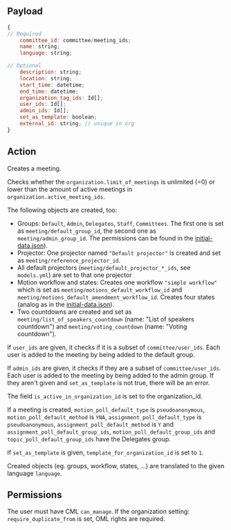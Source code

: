 ## Payload
```js
{
// Required
    committee_id: committee/meeting_ids;
    name: string;
    language: string;

// Optional
    description: string;
    location: string;
    start_time: datetime;
    end_time: datetime;
    organization_tag_ids: Id[];
    user_ids: Id[];
    admin_ids: Id[];
    set_as_template: boolean;
    external_id: string; // unique in org
}
```

## Action
Creates a meeting.

Checks whether the `organization.limit_of_meetings` is unlimited (=0) or lower than the amount of active meetings in `organization.active_meeting_ids`.
 
The following objects are created, too:
- Groups: `Default`, `Admin`, `Delegates`, `Staff`, `Committees`. The first one is set as `meeting/default_group_id`, the second one as `meeting/admin_group_id`. The permissions can be found in the [initial-data.json](https://github.com/OpenSlides/openslides-backend/tree/main/data/initial-data.json)).
- Projector: One projector named `"Default projector"` is created and set as `meeting/reference_projector_id`.
- All default projectors (`meeting/default_projector_*_ids`, see `models.yml`) are set to that one projector
- Motion workflow and states: Creates one workflow `"simple workflow"` which is set as `meeting/motions_default_workflow_id` and `meeting/motions_default_amendment_workflow_id`. Creates four states (analog as in the [initial-data.json](https://github.com/OpenSlides/openslides-backend/tree/main/data/initial-data.json)).
- Two countdowns are created and set as `meeting/list_of_speakers_countdown` (name: "List of speakers countdown") and `meeting/voting_countdown` (name: "Voting countdown").

If `user_ids` are given, it checks if it is a subset of `committee/user_ids`. Each user is added to the meeting by being added to the default group.

If `admin_ids` are given, it checks if they are a subset of `committee/user_ids`. Each user is added to the meeting by being added to the admin group.
If they aren't given and `set_as_template` is not true, there will be an error.

The field `is_active_in_organization_id` is set to the organization_id.

If a meeting is created, `motion_poll_default_type` is `pseudoanonymous`, `motion_poll_default_method` is `YNA`,  `assignment_poll_default_type` is `pseudoanonymous`, `assignment_poll_default_method` is `Y` and `assignment_poll_default_group_ids`, `motion_poll_default_group_ids` and `topic_poll_default_group_ids` have the Delegates group.

If `set_as_template` is given, `template_for_organization_id` is set to `1`.

Created objects (eg. groups, workflow, states, ...) are translated to the given language `language`. 

## Permissions
The user must have CML `can_manage`.
If the organization setting: `require_duplicate_from` is set, OML rights are required.
